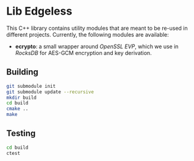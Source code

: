 # Lib Edgeless

This C++ library contains utility modules that are meant to be re-used in different projects. Currently, the following modules are available:

* **ecrypto**: a small wrapper around *OpenSSL EVP*, which we use in *RocksDB* for AES-GCM encryption and key derivation.

## Building

```bash
git submodule init
git submodule update --recursive
mkdir build
cd build
cmake ..
make
```

## Testing

```bash
cd build
ctest
```